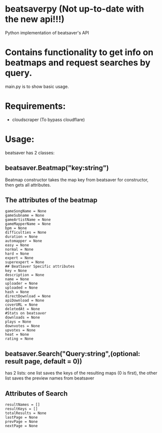# beatsaverpy (Not up-to-date with the new api!!!)
Python implementation of beatsaver's API

# Contains functionality to get info on beatmaps and request searches by query.

main.py is to show basic usage.
 
# Requirements: 
- cloudscraper (To bypass cloudflare)

# Usage: 

beatsaver has 2 classes:

## beatsaver.Beatmap("key:string")

Beatmap constructor takes the map key from beatsaver for constructor, then gets all attributes.

## The attributes of the beatmap
    gameSongName = None
    gameSubname = None
    gameArtistName = None
    gameMapperName = None
    bpm = None
    difficulties = None
    duration = None
    automapper = None
    easy = None
    normal = None
    hard = None
    expert = None
    superexpert = None
    ## BeatSaver Specific attributes
    key = None
    description = None
    name = None
    uploader = None
    uploaded = None
    hash = None
    directDownload = None
    apiDownload = None
    coverURL = None
    deletedAt = None
    #Stats on beatsaver
    downloads = None
    plays = None
    downvotes = None
    upvotes = None
    heat = None
    rating = None

## beatsaver.Search("Query:string",(optional: result page, default = 0))

has 2 lists: one list saves the keys of the resulting maps (0 is first), the other list saves the preview names from beatsaver

## Attributes of Search 
    resultNames = []
    resultKeys = []
    totalResults = None
    lastPage = None
    prevPage = None
    nextPage = None




